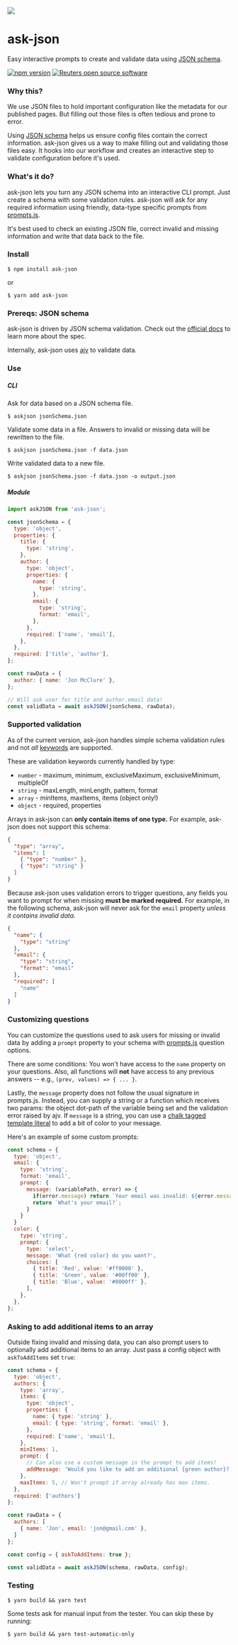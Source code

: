 ![](badge.svg)

# ask-json

Easy interactive prompts to create and validate data using [JSON schema](https://json-schema.org/).

[![npm version](https://badge.fury.io/js/ask-json.svg)](https://badge.fury.io/js/ask-json) [![Reuters open source software](https://badgen.net/badge/Reuters/open%20source/?color=ff8000)](https://github.com/reuters-graphics/)


### Why this?

We use JSON files to hold important configuration like the metadata for our published pages. But filling out those files is often tedious and prone to error.

Using [JSON schema](https://json-schema.org/) helps us ensure config files contain the correct information. ask-json gives us a way to make filling out and validating those files easy. It hooks into our workflow and creates an interactive step to validate configuration before it's used.

### What's it do?

ask-json lets you turn any JSON schema into an interactive CLI prompt. Just create a schema with some validation rules. ask-json will ask for any required information using friendly, data-type specific prompts from [prompts.js](https://www.npmjs.com/package/prompts).

It's best used to check an existing JSON file, correct invalid and missing information and write that data back to the file.

### Install

```
$ npm install ask-json
```

or

```
$ yarn add ask-json
```

### Prereqs: JSON schema

ask-json is driven by JSON schema validation. Check out the [official docs](https://json-schema.org/understanding-json-schema/) to learn more about the spec.

Internally, ask-json uses [ajv](https://ajv.js.org/) to validate data.

### Use

##### CLI

Ask for data based on a JSON schema file.

```
$ askjson jsonSchema.json
```

Validate some data in a file. Answers to invalid or missing data will be rewritten to the file.

```
$ askjson jsonSchema.json -f data.json
```

Write validated data to a new file.

```
$ askjson jsonSchema.json -f data.json -o output.json
```

##### Module

```javascript
import askJSON from 'ask-json';

const jsonSchema = {
  type: 'object',
  properties: {
    title: {
      type: 'string',
    },
    author: {
      type: 'object',
      properties: {
        name: {
          type: 'string',
        },
        email: {
          type: 'string',
          format: 'email',
        },
      },
      required: ['name', 'email'],
    },
  },
  required: ['title', 'author'],
};

const rawData = {
  author: { name: 'Jon McClure' },
};

// Will ask user for title and author.email data!
const validData = await askJSON(jsonSchema, rawData);
```

### Supported validation

As of the current version, ask-json handles simple schema validation rules and not _all_ [keywords](https://ajv.js.org/#validation-keywords) are supported.

These are validation keywords currently handled by type:
- `number` - maximum, minimum, exclusiveMaximum, exclusiveMinimum, multipleOf
- `string` - maxLength, minLength, pattern, format
- `array` - minItems, maxItems, items (object only!)
- `object` - required, properties

Arrays in ask-json can **only contain items of one type.** For example, ask-json does not support this schema:

  ```json
  {
    "type": "array",
    "items": [
      { "type": "number" },
      { "type": "string" }
    ]
  }
  ```


Because ask-json uses validation errors to trigger questions, any fields you want to prompt for when missing **must be marked required.** For example, in the following schema, ask-json will never ask for the `email` property _unless it contains invalid data_.

  ```json
  {
    "name": {
      "type": "string"
    },
    "email": {
      "type": "string",
      "format": "email"
    },
    "required": [
      "name"
    ]
  }
  ```


### Customizing questions

You can customize the questions used to ask users for missing or invalid data by adding a `prompt` property to your schema with [prompts.js](https://www.npmjs.com/package/prompts) question options.

There are some conditions: You won't have access to the `name` property on your questions. Also, all functions will **not** have access to any previous answers -- e.g., `(prev, values) => { ... }`.

Lastly, the `message` property does not follow the usual signature in prompts.js. Instead, you can supply a string or a function which receives two params: the object dot-path of the variable being set and the validation error raised by ajv. If `message` is a string, you can use a [chalk tagged template literal](https://github.com/chalk/chalk#tagged-template-literal) to add a bit of color to your message.

Here's an example of some custom prompts:

```javascript
const schema = {
  type: 'object',
  email: {
    type: 'string',
    format: 'email',
    prompt: {
      message: (variablePath, error) => {
        if(error.message) return `Your email was invalid: ${error.message}. What's your email?`;
        return `What's your email?`;
      }
    }
  }
  color: {
    type: 'string',
    prompt: {
      type: 'select',
      message: 'What {red color} do you want?',
      choices: [
        { title: 'Red', value: '#ff0000' },
        { title: 'Green', value: '#00ff00' },
        { title: 'Blue', value: '#0000ff' },
      ],
    },
  },
};
```

### Asking to add additional items to an array

Outside fixing invalid and missing data, you can also prompt users to optionally add additional items to an array. Just pass a config object with `askToAddItems` set `true`:

```javascript
const schema = {
  type: 'object',
  authors: {
    type: 'array',
    items: {
      type: 'object',
      properties: {
        name: { type: 'string' },
        email: { type: 'string', format: 'email' },
      },
      required: ['name', 'email'],
    },
    minItems: 1,
    prompt: {
      // Can also use a custom message in the prompt to add items!
      addMessage: 'Would you like to add an additional {green author}?', 
    },
    maxItems: 5, // Won't prompt if array already has max items.
  },
  required: ['authors']
};

const rawData = {
  authors: [
    { name: 'Jon', email: 'jon@gmail.com' },
  ]
};

const config = { askToAddItems: true };

const validData = await askJSON(schema, rawData, config);
```

### Testing

```
$ yarn build && yarn test
```

Some tests ask for manual input from the tester. You can skip these by running:

```
$ yarn build && yarn test-automatic-only
```
